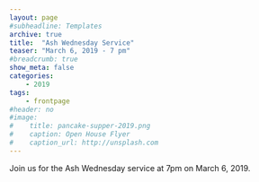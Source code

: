 ```yaml
---
layout: page
#subheadline: Templates
archive: true
title:  "Ash Wednesday Service"
teaser: "March 6, 2019 - 7 pm"
#breadcrumb: true
show_meta: false
categories:
    - 2019
tags:
    - frontpage
#header: no
#image:
#    title: pancake-supper-2019.png
#    caption: Open House Flyer
#    caption_url: http://unsplash.com
---
```

Join us for the Ash Wednesday service at 7pm on March 6, 2019.
